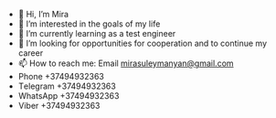 - 👋 Hi, I’m Mira 
- 👀 I’m interested in  the goals of my life
- 🌱 I’m currently learning as a test engineer
- 💞️ I’m looking for opportunities for cooperation and to continue my career
- 📫 How to reach me:   Email		   mirasuleymanyan@gmail.com
-    Phone		   +37494932363
-    Тelegram	 +37494932363
-    WhatsApp   +37494932363
-    Viber      +37494932363
